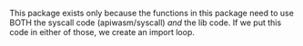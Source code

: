 This package exists only because the functions in this package
need to use BOTH the syscall code (apiwasm/syscall) *and* the lib
code.  If we put this code in either of those, we create an import loop.